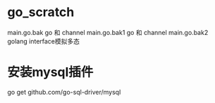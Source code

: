 # go_scratch
main.go.bak  go 和 channel
main.go.bak1 go 和 channel
main.go.bak2 golang interface模拟多态

# 安装mysql插件
go get github.com/go-sql-driver/mysql